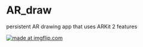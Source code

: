 # AR_draw
persistent AR drawing app that uses ARKit 2 features

<a href="https://imgflip.com/gif/2flquj"><img src="https://i.imgflip.com/2flquj.gif" title="made at imgflip.com"/></a>
